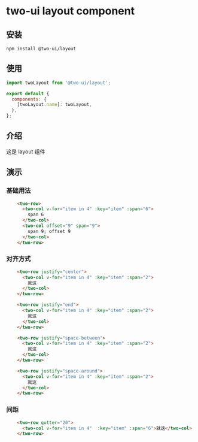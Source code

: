 # two-ui layout component

## 安装

```shell
npm install @two-ui/layout
```

## 使用

```javascript
import twoLayout from '@two-ui/layout';

export default {
  components: {
    [twoLayout.name]: twoLayout,
  },
};

```

## 介绍

这是 layout 组件

## 演示

<block>
  <h3>基础用法</h3>
  <p></p>

```html
    <two-row>
      <two-col v-for="item in 4" :key="item" :span="6">
        span 6
      </two-col>
      <two-col offset="9" span="9">
        span 9; offset 9
      </two-col>
    </two-row>
```
</block>

<block>
  <h3>对齐方式</h3>
  <p></p>

```html
    <two-row justify="center">
      <two-col v-for="item in 4" :key="item" :span="2">
        就这
      </two-col>
    </two-row>

    <two-row justify="end">
      <two-col v-for="item in 4" :key="item" :span="2">
        就这
      </two-col>
    </two-row>

    <two-row justify="space-between">
      <two-col v-for="item in 4" :key="item" :span="2">
        就这
      </two-col>
    </two-row>

    <two-row justify="space-around">
      <two-col v-for="item in 4" :key="item" :span="2">
        就这
      </two-col>
    </two-row>
```
</block>

<block>
  <h3>间距</h3>
  <p></p>

```html
    <two-row gutter="20">
      <two-col v-for="item in 4"  :key="item" :span="6">就这</two-col>
    </two-row>
```
</block>